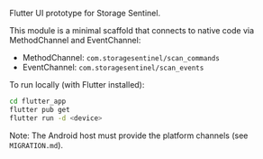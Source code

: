 Flutter UI prototype for Storage Sentinel.

This module is a minimal scaffold that connects to native code via MethodChannel and EventChannel:

- MethodChannel: `com.storagesentinel/scan_commands`
- EventChannel: `com.storagesentinel/scan_events`

To run locally (with Flutter installed):

```bash
cd flutter_app
flutter pub get
flutter run -d <device>
```

Note: The Android host must provide the platform channels (see `MIGRATION.md`).
